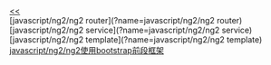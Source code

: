 <br/>[<<](?name=javascript/index)<br/>[javascript/ng2/ng2 router](?name=javascript/ng2/ng2 router)<br/>[javascript/ng2/ng2 service](?name=javascript/ng2/ng2 service)<br/>[javascript/ng2/ng2 template](?name=javascript/ng2/ng2 template)<br/>[javascript/ng2/ng2使用bootstrap前段框架](?name=javascript/ng2/ng2使用bootstrap前段框架)